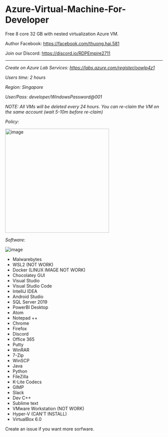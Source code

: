 # Azure-Virtual-Machine-For-Developer
Free 8 core 32 GB with nested virtualization Azure VM.

Author Facebook: https://facebook.com/thuong.hai.581

Join our Discord: https://discord.io/RDPEmpire2711

----------------------------------------------------------------------------------------------------------------------

*Create on Azure Lab Services: https://labs.azure.com/register/oowlp4z1*

*Users time: 2 hours*

*Region: Singapore*

*User/Pass: developer/WindowsPassword@001*

*NOTE: All VMs will be deleted every 24 hours. You can re-claim the VM on the same account (wait 5-10m before re-claim)*

*Policy:*

<img width="332" alt="image" src="https://user-images.githubusercontent.com/58414694/194628058-7912a464-aa69-4a83-8217-57807bd8dd22.png">


*Software:*

![image](https://user-images.githubusercontent.com/58414694/194711666-f16a48b5-d392-4723-87ae-2377a3900a93.png)

- Malwarebytes
- WSL2 (NOT WORK)
- Docker (LINUX IMAGE NOT WORK)
- Chocolatey GUI
- Visual Studio
- Visual Studio Code
- IntelliJ IDEA
- Android Studio
- SQL Server 2019
- PowerBI Desktop
- Atom
- Notepad ++
- Chrome
- Firefox
- Discord
- Office 365
- Putty
- WinRAR
- 7-Zip
- WinSCP
- Java
- Python
- FileZilla
- K-Lite Codecs
- GIMP
- Slack
- Dev C++
- Sublime text
- VMware Workstation (NOT WORK)
- Hyper-V (CAN'T INSTALL)
- VirtualBox 6.0

Create an issue if you want more sorfware.
